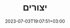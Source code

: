 ---
title: "יצורים"
date: 2023-07-03T19:07:51+03:00
draft: false

group: ""
images: []
sidebar: {}
---